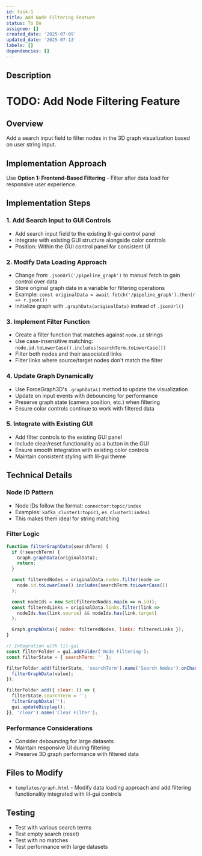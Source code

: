 ```yaml
---
id: task-1
title: Add Node Filtering Feature
status: To Do
assignee: []
created_date: '2025-07-09'
updated_date: '2025-07-13'
labels: []
dependencies: []
---
```


## Description

# TODO: Add Node Filtering Feature

## Overview
Add a search input field to filter nodes in the 3D graph visualization based on user string input.

## Implementation Approach
Use **Option 1: Frontend-Based Filtering** - Filter after data load for responsive user experience.

## Implementation Steps

### 1. Add Search Input to GUI Controls
- Add search input field to the existing lil-gui control panel
- Integrate with existing GUI structure alongside color controls
- Position: Within the GUI control panel for consistent UI

### 2. Modify Data Loading Approach
- Change from `.jsonUrl('/pipeline_graph')` to manual fetch to gain control over data
- Store original graph data in a variable for filtering operations
- Example: `const originalData = await fetch('/pipeline_graph').then(r => r.json())`
- Initialize graph with `.graphData(originalData)` instead of `.jsonUrl()`

### 3. Implement Filter Function
- Create a filter function that matches against `node.id` strings
- Use case-insensitive matching: `node.id.toLowerCase().includes(searchTerm.toLowerCase())`
- Filter both nodes and their associated links
- Filter links where source/target nodes don't match the filter

### 4. Update Graph Dynamically
- Use ForceGraph3D's `.graphData()` method to update the visualization
- Update on input events with debouncing for performance
- Preserve graph state (camera position, etc.) when filtering
- Ensure color controls continue to work with filtered data

### 5. Integrate with Existing GUI
- Add filter controls to the existing GUI panel
- Include clear/reset functionality as a button in the GUI
- Ensure smooth integration with existing color controls
- Maintain consistent styling with lil-gui theme

## Technical Details

### Node ID Pattern
- Node IDs follow the format: `connector:topic/index`
- Examples: `kafka_cluster1:topic1`, `es_cluster1:index1`
- This makes them ideal for string matching

### Filter Logic
```javascript
function filterGraphData(searchTerm) {
  if (!searchTerm) {
    Graph.graphData(originalData);
    return;
  }

  const filteredNodes = originalData.nodes.filter(node =>
    node.id.toLowerCase().includes(searchTerm.toLowerCase())
  );

  const nodeIds = new Set(filteredNodes.map(n => n.id));
  const filteredLinks = originalData.links.filter(link =>
    nodeIds.has(link.source) && nodeIds.has(link.target)
  );

  Graph.graphData({ nodes: filteredNodes, links: filteredLinks });
}

// Integration with lil-gui
const filterFolder = gui.addFolder('Node Filtering');
const filterState = { searchTerm: '' };

filterFolder.add(filterState, 'searchTerm').name('Search Nodes').onChange(value => {
  filterGraphData(value);
});

filterFolder.add({ clear: () => {
  filterState.searchTerm = '';
  filterGraphData('');
  gui.updateDisplay();
}}, 'clear').name('Clear Filter');
```

### Performance Considerations
- Consider debouncing for large datasets
- Maintain responsive UI during filtering
- Preserve 3D graph performance with filtered data

## Files to Modify
- `templates/graph.html` - Modify data loading approach and add filtering functionality integrated with lil-gui controls

## Testing
- Test with various search terms
- Test empty search (reset)
- Test with no matches
- Test performance with large datasets
